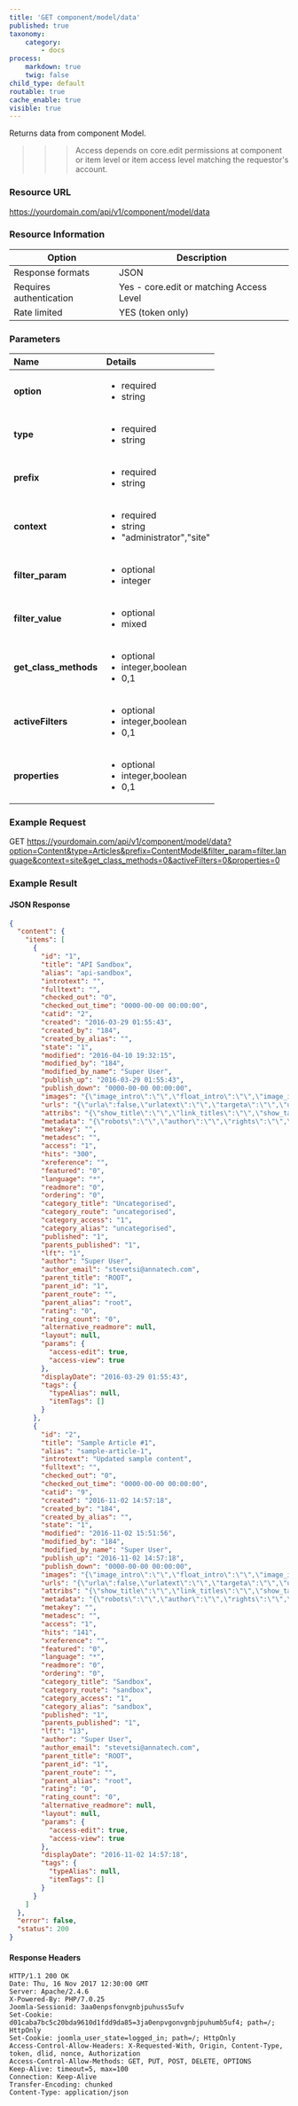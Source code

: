 ```yaml
---
title: 'GET component/model/data'
published: true
taxonomy:
    category:
        - docs
process:
    markdown: true
    twig: false
child_type: default
routable: true
cache_enable: true
visible: true
---
```


Returns data from component Model.

>>> Access depends on core.edit permissions at component or item level or item access level matching the requestor's account.

### Resource URL
https://yourdomain.com/api/v1/component/model/data

### Resource Information

| Option | Description |
| ------ | ----------- |
| Response formats   | JSON |
| Requires authentication | Yes - core.edit or matching Access Level |
| Rate limited    | YES (token only)|

### Parameters

|  Name  |  Details  |  
|  :-----          |  :-----          |
|  **option** | <ul><li>required</li><li>string</li></ul> |
|  **type** | <ul><li>required</li><li>string</li></ul> |
|  **prefix** | <ul><li>required</li><li>string</li></ul> |
|  **context** | <ul><li>required</li><li>string</li><li>"administrator","site"</ul> |
|  **filter_param** | <ul><li>optional</li><li>integer</li></ul> |
|  **filter_value** | <ul><li>optional</li><li>mixed</li></ul> |
|  **get_class_methods** | <ul><li>optional</li><li>integer,boolean</li><li>0,1</li></ul> |
|  **activeFilters** | <ul><li>optional</li><li>integer,boolean</li><li>0,1</li></ul> |
|  **properties** | <ul><li>optional</li><li>integer,boolean</li><li>0,1</li></ul> |


### Example Request

GET
https://yourdomain.com/api/v1/component/model/data?option=Content&type=Articles&prefix=ContentModel&filter_param=filter.language&context=site&get_class_methods=0&activeFilters=0&properties=0

### Example Result

#### JSON Response

```json
{
  "content": {
    "items": [
      {
        "id": "1",
        "title": "API Sandbox",
        "alias": "api-sandbox",
        "introtext": "",
        "fulltext": "",
        "checked_out": "0",
        "checked_out_time": "0000-00-00 00:00:00",
        "catid": "2",
        "created": "2016-03-29 01:55:43",
        "created_by": "184",
        "created_by_alias": "",
        "state": "1",
        "modified": "2016-04-10 19:32:15",
        "modified_by": "184",
        "modified_by_name": "Super User",
        "publish_up": "2016-03-29 01:55:43",
        "publish_down": "0000-00-00 00:00:00",
        "images": "{\"image_intro\":\"\",\"float_intro\":\"\",\"image_intro_alt\":\"\",\"image_intro_caption\":\"\",\"image_fulltext\":\"\",\"float_fulltext\":\"\",\"image_fulltext_alt\":\"\",\"image_fulltext_caption\":\"\"}",
        "urls": "{\"urla\":false,\"urlatext\":\"\",\"targeta\":\"\",\"urlb\":false,\"urlbtext\":\"\",\"targetb\":\"\",\"urlc\":false,\"urlctext\":\"\",\"targetc\":\"\"}",
        "attribs": "{\"show_title\":\"\",\"link_titles\":\"\",\"show_tags\":\"\",\"show_intro\":\"\",\"info_block_position\":\"\",\"show_category\":\"\",\"link_category\":\"\",\"show_parent_category\":\"\",\"link_parent_category\":\"\",\"show_author\":\"\",\"link_author\":\"\",\"show_create_date\":\"\",\"show_modify_date\":\"\",\"show_publish_date\":\"\",\"show_item_navigation\":\"\",\"show_icons\":\"\",\"show_print_icon\":\"\",\"show_email_icon\":\"\",\"show_vote\":\"\",\"show_hits\":\"\",\"show_noauth\":\"\",\"urls_position\":\"\",\"alternative_readmore\":\"\",\"article_layout\":\"\",\"show_publishing_options\":\"\",\"show_article_options\":\"\",\"show_urls_images_backend\":\"\",\"show_urls_images_frontend\":\"\"}",
        "metadata": "{\"robots\":\"\",\"author\":\"\",\"rights\":\"\",\"xreference\":\"\"}",
        "metakey": "",
        "metadesc": "",
        "access": "1",
        "hits": "300",
        "xreference": "",
        "featured": "0",
        "language": "*",
        "readmore": "0",
        "ordering": "0",
        "category_title": "Uncategorised",
        "category_route": "uncategorised",
        "category_access": "1",
        "category_alias": "uncategorised",
        "published": "1",
        "parents_published": "1",
        "lft": "1",
        "author": "Super User",
        "author_email": "stevetsi@annatech.com",
        "parent_title": "ROOT",
        "parent_id": "1",
        "parent_route": "",
        "parent_alias": "root",
        "rating": "0",
        "rating_count": "0",
        "alternative_readmore": null,
        "layout": null,
        "params": {
          "access-edit": true,
          "access-view": true
        },
        "displayDate": "2016-03-29 01:55:43",
        "tags": {
          "typeAlias": null,
          "itemTags": []
        }
      },
      {
        "id": "2",
        "title": "Sample Article #1",
        "alias": "sample-article-1",
        "introtext": "Updated sample content",
        "fulltext": "",
        "checked_out": "0",
        "checked_out_time": "0000-00-00 00:00:00",
        "catid": "9",
        "created": "2016-11-02 14:57:18",
        "created_by": "184",
        "created_by_alias": "",
        "state": "1",
        "modified": "2016-11-02 15:51:56",
        "modified_by": "184",
        "modified_by_name": "Super User",
        "publish_up": "2016-11-02 14:57:18",
        "publish_down": "0000-00-00 00:00:00",
        "images": "{\"image_intro\":\"\",\"float_intro\":\"\",\"image_intro_alt\":\"\",\"image_intro_caption\":\"\",\"image_fulltext\":\"\",\"float_fulltext\":\"\",\"image_fulltext_alt\":\"\",\"image_fulltext_caption\":\"\"}",
        "urls": "{\"urla\":false,\"urlatext\":\"\",\"targeta\":\"\",\"urlb\":false,\"urlbtext\":\"\",\"targetb\":\"\",\"urlc\":false,\"urlctext\":\"\",\"targetc\":\"\"}",
        "attribs": "{\"show_title\":\"\",\"link_titles\":\"\",\"show_tags\":\"\",\"show_intro\":\"\",\"info_block_position\":\"\",\"info_block_show_title\":\"\",\"show_category\":\"\",\"link_category\":\"\",\"show_parent_category\":\"\",\"link_parent_category\":\"\",\"show_author\":\"\",\"link_author\":\"\",\"show_create_date\":\"\",\"show_modify_date\":\"\",\"show_publish_date\":\"\",\"show_item_navigation\":\"\",\"show_icons\":\"\",\"show_print_icon\":\"\",\"show_email_icon\":\"\",\"show_vote\":\"\",\"show_hits\":\"\",\"show_noauth\":\"\",\"urls_position\":\"\",\"alternative_readmore\":\"\",\"article_layout\":\"\",\"show_publishing_options\":\"\",\"show_article_options\":\"\",\"show_urls_images_backend\":\"\",\"show_urls_images_frontend\":\"\"}",
        "metadata": "{\"robots\":\"\",\"author\":\"\",\"rights\":\"\",\"xreference\":\"\"}",
        "metakey": "",
        "metadesc": "",
        "access": "1",
        "hits": "141",
        "xreference": "",
        "featured": "0",
        "language": "*",
        "readmore": "0",
        "ordering": "0",
        "category_title": "Sandbox",
        "category_route": "sandbox",
        "category_access": "1",
        "category_alias": "sandbox",
        "published": "1",
        "parents_published": "1",
        "lft": "13",
        "author": "Super User",
        "author_email": "stevetsi@annatech.com",
        "parent_title": "ROOT",
        "parent_id": "1",
        "parent_route": "",
        "parent_alias": "root",
        "rating": "0",
        "rating_count": "0",
        "alternative_readmore": null,
        "layout": null,
        "params": {
          "access-edit": true,
          "access-view": true
        },
        "displayDate": "2016-11-02 14:57:18",
        "tags": {
          "typeAlias": null,
          "itemTags": []
        }
      }
    ]
  },
  "error": false,
  "status": 200
}
```

#### Response Headers
```
HTTP/1.1 200 OK
Date: Thu, 16 Nov 2017 12:30:00 GMT
Server: Apache/2.4.6
X-Powered-By: PHP/7.0.25
Joomla-Sessionid: 3aa0enpsfonvgnbjpuhuss5ufv
Set-Cookie: d01caba7bc5c20bda9610d1fdd9da85=3ja0enpvgonvgnbjpuhumb5uf4; path=/; HttpOnly
Set-Cookie: joomla_user_state=logged_in; path=/; HttpOnly
Access-Control-Allow-Headers: X-Requested-With, Origin, Content-Type, token, dlid, nonce, Authorization
Access-Control-Allow-Methods: GET, PUT, POST, DELETE, OPTIONS
Keep-Alive: timeout=5, max=100
Connection: Keep-Alive
Transfer-Encoding: chunked
Content-Type: application/json

```